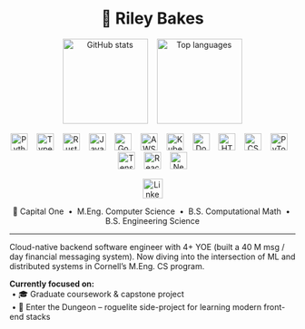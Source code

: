 <h1 align="center">🎨 Riley Bakes</h1>

<!-- ─── GitHub stats ───────────────────────────────────────────────────── -->
<p align="center">
  <img src="https://github-readme-stats.vercel.app/api?username=r-bakes&show_icons=true&theme=dracula&include_all_commits=true&count_private=true&hide_border=false" height="150" alt="GitHub stats" />
  &nbsp;&nbsp;
  <img src="https://github-readme-stats.vercel.app/api/top-langs?username=r-bakes&layout=compact&langs_count=8&theme=dracula&hide_border=false" height="150" alt="Top languages" />
</p>

<!-- ─── Tech stack icons ───────────────────────────────────────────────── -->
<p align="center">
  <img src="https://cdn.jsdelivr.net/gh/devicons/devicon/icons/python/python-original.svg" height="30" alt="Python" />
  &nbsp;&nbsp;
  <img src="https://cdn.jsdelivr.net/gh/devicons/devicon/icons/typescript/typescript-original.svg" height="30" alt="TypeScript" />
  &nbsp;&nbsp;
  <img src="https://devicon-website.vercel.app/api/rust/plain.svg" height="30" alt="Rust" />
  &nbsp;&nbsp;
  <img src="https://cdn.jsdelivr.net/gh/devicons/devicon/icons/java/java-original.svg" height="30" alt="Java" />
  &nbsp;&nbsp;
  <img src="https://cdn.jsdelivr.net/gh/devicons/devicon/icons/googlecloud/googlecloud-original.svg" height="30" alt="Google Cloud" />
  &nbsp;&nbsp;
  <img src="https://cdn.jsdelivr.net/gh/devicons/devicon/icons/amazonwebservices/amazonwebservices-original-wordmark.svg" height="30" alt="AWS" />
  &nbsp;&nbsp;
  <img src="https://cdn.jsdelivr.net/gh/devicons/devicon/icons/kubernetes/kubernetes-plain.svg" height="30" alt="Kubernetes" />
  &nbsp;&nbsp;
  <img src="https://cdn.jsdelivr.net/gh/devicons/devicon/icons/docker/docker-original.svg" height="30" alt="Docker" />
  &nbsp;&nbsp;
  <img src="https://cdn.jsdelivr.net/gh/devicons/devicon/icons/html5/html5-original.svg" height="30" alt="HTML5" />
  &nbsp;&nbsp;
  <img src="https://cdn.jsdelivr.net/gh/devicons/devicon/icons/css3/css3-original.svg" height="30" alt="CSS3" />
  &nbsp;&nbsp;
  <img src="https://cdn.jsdelivr.net/gh/devicons/devicon/icons/pytorch/pytorch-original.svg" height="30" alt="PyTorch" />
  &nbsp;&nbsp;
  <img src="https://cdn.jsdelivr.net/gh/devicons/devicon/icons/tensorflow/tensorflow-original.svg" height="30" alt="TensorFlow" />
  &nbsp;&nbsp;
  <img src="https://cdn.jsdelivr.net/gh/devicons/devicon/icons/react/react-original.svg" height="30" alt="React" />
  &nbsp;&nbsp;
  <img src="https://cdn.jsdelivr.net/gh/devicons/devicon/icons/nextjs/nextjs-original.svg" height="30" alt="Next.js" />
</p>

<!-- ─── Social / résumé strip ──────────────────────────────────────────── -->
<p align="center">
  <a href="https://www.linkedin.com/in/riley-bakes" target="_blank">
    <img src="https://img.shields.io/static/v1?logo=linkedin&label=&message=LinkedIn&color=0077B5&style=for-the-badge" height="35" alt="LinkedIn badge" />
  </a>
</p>

<p align="center">
  🏢 Capital&nbsp;One &nbsp;•&nbsp; M.Eng.&nbsp;Computer&nbsp;Science &nbsp;•&nbsp; B.S.&nbsp;Computational&nbsp;Math &nbsp;•&nbsp; B.S.&nbsp;Engineering&nbsp;Science
</p>

---

<p align="left">
Cloud-native backend software engineer with 4+ YOE (built a 40 M msg / day financial messaging system).  
Now diving into the intersection of ML and distributed systems in Cornell’s M.Eng. CS program.
</p>

<p align="left">
<strong>Currently focused on:</strong><br>
&nbsp;•&nbsp;🎓&nbsp;Graduate coursework & capstone project<br>
&nbsp;•&nbsp;🤖&nbsp;Enter&nbsp;the&nbsp;Dungeon – roguelite side-project for learning modern front-end stacks
</p>
